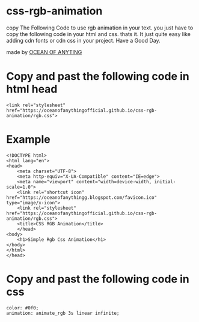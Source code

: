 # css-rgb-animation

copy The Following Code to use rgb animation in your text.
you just have to copy the following code in your html and css. thats it.
It just quite easy like adding cdn fonts or cdn css in your project. Have a Good Day.

made by [OCEAN OF ANYTING](https://oceanofanythingg.blogspot.com)

# Copy and past the following code in html head
```shell
<link rel="stylesheet" href="https://oceanofanythingofficial.github.io/css-rgb-animation/rgb.css">
```

# Example
```shell
<!DOCTYPE html>
<html lang="en">
<head>
    <meta charset="UTF-8">
    <meta http-equiv="X-UA-Compatible" content="IE=edge">
    <meta name="viewport" content="width=device-width, initial-scale=1.0">
    <link rel="shortcut icon" href="https://oceanofanythingg.blogspot.com/favicon.ico" type="image/x-icon">
    <link rel="stylesheet" href="https://oceanofanythingofficial.github.io/css-rgb-animation/rgb.css">
    <title>CSS RGB Animation</title>
    </head>
<body>
    <h1>Simple Rgb Css Animation</h1>
</body>
</html>
</head>
```
 

  # Copy and past the following code in css

```shell
color: #0f0;
animation: animate_rgb 3s linear infinite;
```
    
